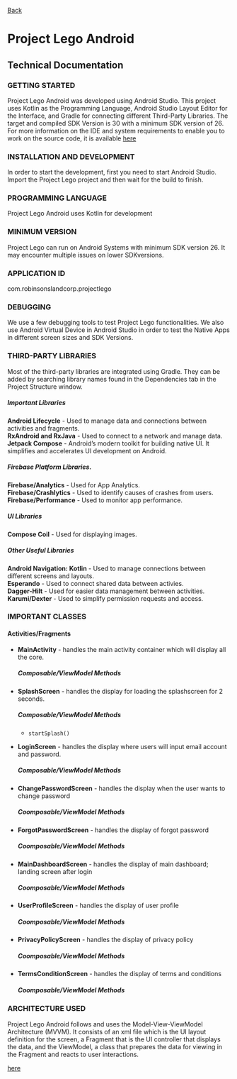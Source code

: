 [Back](./README.md)


# Project Lego Android

## Technical Documentation

### GETTING STARTED

Project Lego Android was developed using Android Studio. This project uses Kotlin as the Programming Language, Android Studio Layout Editor for the Interface, and Gradle for connecting different Third-Party Libraries. The target and compiled SDK Version is 30 with a minimum SDK version of 26.
For more information on the IDE and system requirements to enable you to work on the source code, it is available [here](https://developer.android.com/)

### INSTALLATION AND DEVELOPMENT

In order to start the development, first you need to start Android Studio. Import the Project Lego project and then wait for the build to finish.

### PROGRAMMING LANGUAGE

Project Lego Android uses Kotlin for development

### MINIMUM VERSION

Project Lego can run on Android Systems with minimum SDK version 26. It may encounter multiple issues on lower SDKversions.

### APPLICATION ID

com.robinsonslandcorp.projectlego

### DEBUGGING

We use a few debugging tools to test Project Lego functionalities.
We also use Android Virtual Device in Android Studio in order to test the Native Apps in different screen sizes and SDK Versions. 

### THIRD-PARTY LIBRARIES

Most of the third-party libraries are integrated using Gradle. They can be added by searching library names found in the Dependencies tab in the Project Structure window.

##### Important Libraries
**Android Lifecycle** - Used to manage data and connections between activities and fragments.  
**RxAndroid and RxJava** - Used to connect to a network and manage data.   
**Jetpack Compose** - Android’s modern toolkit for building native UI. It simplifies and accelerates UI development on Android.

##### Firebase Platform Libraries.  
**Firebase/Analytics** - Used for App Analytics.  
**Firebase/Crashlytics** - Used to identify causes of crashes from users.  
**Firebase/Performance** - Used to monitor app performance.  

##### UI Libraries
**Compose Coil** - Used for displaying images.  

##### Other Useful Libraries 
**Android Navigation: Kotlin** - Used to manage connections between different screens and layouts.  
**Esperando** - Used to connect shared data between activies.  
**Dagger-Hilt** - Used for easier data management between activities.  
**Karumi/Dexter** - Used to simplify permission requests and access.  

### IMPORTANT CLASSES

#### Activities/Fragments

- **MainActivity** - handles the main activity container which will display all the core.
  ##### Composable/ViewModel Methods

- **SplashScreen** - handles the display for loading the splashscreen for 2 seconds.
  ##### Composable/ViewModel Methods
  - `startSplash()`  

- **LoginScreen** - handles the display where users will input email account and password.
  ##### Composable/ViewModel Methods

 
- **ChangePasswordScreen** - handles the display when the user wants to change password
  ##### Coomposable/ViewModel Methods

  
- **ForgotPasswordScreen** - handles the display of forgot password
  ##### Coomposable/ViewModel Methods
  
  
- **MainDashboardScreen** - handles the display of main dashboard; landing screen after login
  ##### Coomposable/ViewModel Methods
  
  
- **UserProfileScreen** - handles the display of user profile
  ##### Coomposable/ViewModel Methods
  
  
- **PrivacyPolicyScreen** - handles the display of privacy policy
  ##### Coomposable/ViewModel Methods
  
  
- **TermsConditionScreen** - handles the display of terms and conditions
  ##### Coomposable/ViewModel Methods
  


### ARCHITECTURE USED

Project Lego Android follows and uses the Model-View-ViewModel Architecture (MVVM). It consists of an xml file which is the UI layout definition for the screen, a Fragment that is the UI controller that displays the data, and the ViewModel, a class that prepares the data for viewing in the Fragment and reacts to user interactions.

[here](https://drive.google.com/file/d/1ikD6dEHvLZIGkIyTN_1Zs-iRh_RnZbgy/view?usp=sharing)
